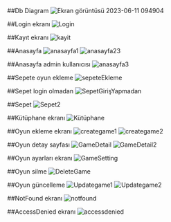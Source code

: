 ##Db Diagram
![Ekran görüntüsü 2023-06-11 094904](https://github.com/AbdurrahmanVarol/TurkcellGelecegeYazanlarBootcamp/assets/96303254/152bf07d-5507-4d54-abed-1a709c3bbc46)



##Login ekranı
![Login](https://github.com/AbdurrahmanVarol/TurkcellGelecegeYazanlarBootcamp/assets/96303254/08905dd2-65a9-47f0-ae00-54f74c70b9c4)

##Kayıt ekranı
![kayit](https://github.com/AbdurrahmanVarol/TurkcellGelecegeYazanlarBootcamp/assets/96303254/afa79521-6825-4316-b2f8-825df20bf4a6)

##Anasayfa
![anasayfa1](https://github.com/AbdurrahmanVarol/TurkcellGelecegeYazanlarBootcamp/assets/96303254/d1065801-6e38-4a21-ad29-02e1df6758ce)
![anasayfa23](https://github.com/AbdurrahmanVarol/TurkcellGelecegeYazanlarBootcamp/assets/96303254/68fd2bcc-b803-4fb8-b006-5ece9ca2faa8)

##Anasayfa admin kullanıcısı
![anasayfa3](https://github.com/AbdurrahmanVarol/TurkcellGelecegeYazanlarBootcamp/assets/96303254/9c794b99-401f-4414-b438-e0373c925cf1)

##Sepete oyun ekleme 
![sepeteEkleme](https://github.com/AbdurrahmanVarol/TurkcellGelecegeYazanlarBootcamp/assets/96303254/ffdd50af-4e12-4edb-a170-93e2217c96e8)

##Sepet login olmadan
![SepetGirişYapmadan](https://github.com/AbdurrahmanVarol/TurkcellGelecegeYazanlarBootcamp/assets/96303254/9cacbe10-bc7c-4d5e-bbfa-78e3f8ba460c)

##Sepet
![Sepet2](https://github.com/AbdurrahmanVarol/TurkcellGelecegeYazanlarBootcamp/assets/96303254/8cd38d95-693b-4c13-868a-192310ea690a)

##Kütüphane ekranı
![Kütüphane](https://github.com/AbdurrahmanVarol/TurkcellGelecegeYazanlarBootcamp/assets/96303254/9a66c643-1ee0-4fa9-ab9c-9eba1f5a38c0)

##Oyun ekleme ekranı
![creategame1](https://github.com/AbdurrahmanVarol/TurkcellGelecegeYazanlarBootcamp/assets/96303254/d9aed2bd-8c9c-40f6-a78c-5d44f52a92d4)
![creategame2](https://github.com/AbdurrahmanVarol/TurkcellGelecegeYazanlarBootcamp/assets/96303254/ae9bb76e-d27b-410c-90d3-00eb530ece85)

##Oyun detay sayfası
![GameDetail](https://github.com/AbdurrahmanVarol/TurkcellGelecegeYazanlarBootcamp/assets/96303254/7aa4afb6-791a-4991-9c7f-558e43b3df51)
![GameDetail2](https://github.com/AbdurrahmanVarol/TurkcellGelecegeYazanlarBootcamp/assets/96303254/a89c86d0-904e-4fe3-bc31-6230aa1c1e18)

##Oyun ayarları ekranı
![GameSetting](https://github.com/AbdurrahmanVarol/TurkcellGelecegeYazanlarBootcamp/assets/96303254/463e4da3-20c1-4b59-8e68-a6f9de5381b5)

##Oyun silme
![DeleteGame](https://github.com/AbdurrahmanVarol/TurkcellGelecegeYazanlarBootcamp/assets/96303254/15053aef-a542-4940-a4be-e04ffc949bcf)

##Oyun güncelleme
![Updategame1](https://github.com/AbdurrahmanVarol/TurkcellGelecegeYazanlarBootcamp/assets/96303254/5bcf47ea-fc6b-4fe7-9390-214598a4cd2a)
![Updategame2](https://github.com/AbdurrahmanVarol/TurkcellGelecegeYazanlarBootcamp/assets/96303254/9ba58436-7da0-4509-b7a5-140e932de31c)

##NotFound ekranı
![notfound](https://github.com/AbdurrahmanVarol/TurkcellGelecegeYazanlarBootcamp/assets/96303254/fbf99c35-2e4a-40c9-88fc-1dccd0b1fbaf)

##AccessDenied ekranı
![accessdenied](https://github.com/AbdurrahmanVarol/TurkcellGelecegeYazanlarBootcamp/assets/96303254/8fadd25c-0638-4153-9f3c-49527efe358e)
